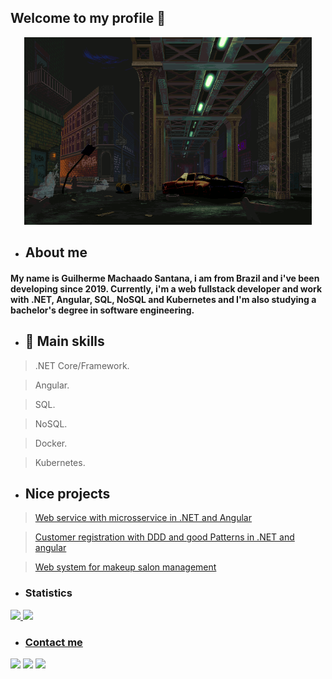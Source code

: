## Welcome to my profile 👋 

<p align="center">
	<img width="460" height="300" src="assets\to_readme\75uC.gif">
</p>


- ## About me
#### My name is Guilherme Machaado Santana, i am from Brazil and i've been developing since 2019. Currently, i'm a web fullstack developer and work with .NET, Angular, SQL, NoSQL and Kubernetes and I'm also studying a bachelor's degree in software engineering.

- ## 🚀 Main skills

>.NET Core/Framework.

>Angular.

>SQL.

>NoSQL.

>Docker.

>Kubernetes.

- ## Nice projects

>[Web service with microsservice in .NET and Angular](https://github.com/guirms/site_estaciona_facil)

>[Customer registration with DDD and good Patterns in .NET and angular](https://github.com/guirms/app-rhitmo)

>[Web system for makeup salon management](https://github.com/guirms/beauty-sys)

- ### Statistics
<div>
<a href="https://github.com/guirms">
<img height="150em" src="https://github-readme-stats.vercel.app/api/top-langs/?username=guirms&layout=compact&langs_count=7&theme=dracula"/>
<img height="150em" src="https://github-readme-stats.vercel.app/api?username=guirms&show_icons=true&theme=dracula&include_all_commits=true&count_private=true"/>
</div>

- ### Contact me 
  
<div>
<a href="https://www.linkedin.com/in/guilherme-machado-santana-468174216/" target="_blank"><img src="https://img.shields.io/badge/-LinkedIn-%230077B5?style=for-the-badge&logo=linkedin&logoColor=white" target="_blank"></a> <a href = "mailto:guilherme.ms2003@aluno.ifsc.edu.br"><img src="https://img.shields.io/badge/Gmail-D14836?style=for-the-badge&logo=gmail&logoColor=white" target="_blank"></a> <a href="https://instagram.com/g.santanaa03" target="_blank"><img src="https://img.shields.io/badge/-Instagram-%23E4405F?style=for-the-badge&logo=instagram&logoColor=white" target="_blank"></a> 
</div>


  

